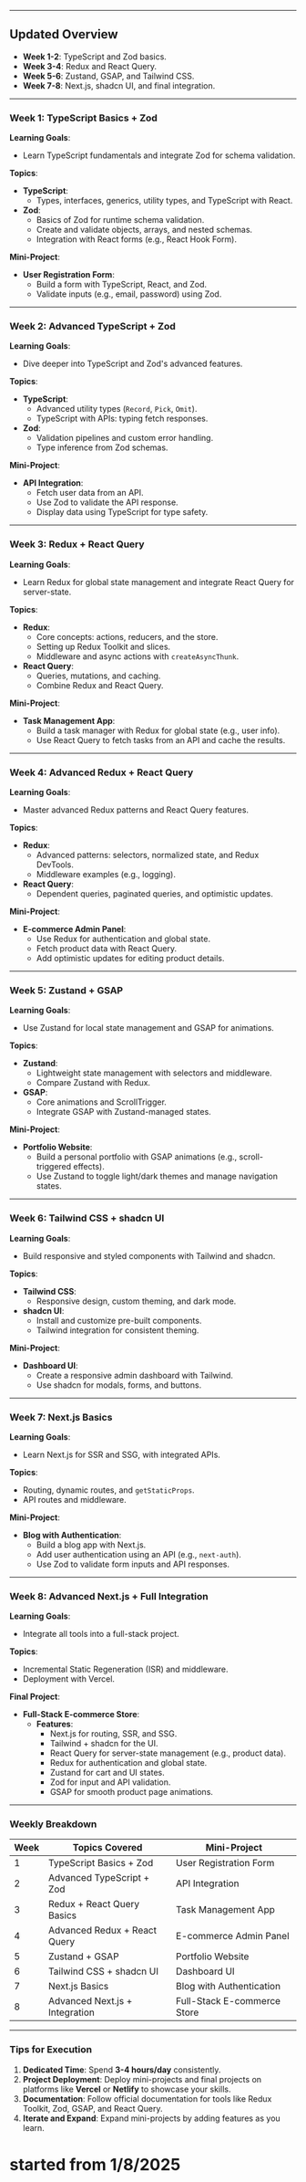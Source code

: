 
---

## **Updated Overview**
- **Week 1-2**: TypeScript and Zod basics.
- **Week 3-4**: Redux and React Query.
- **Week 5-6**: Zustand, GSAP, and Tailwind CSS.
- **Week 7-8**: Next.js, shadcn UI, and final integration.

---

### **Week 1: TypeScript Basics + Zod**
**Learning Goals**:  
- Learn TypeScript fundamentals and integrate Zod for schema validation.

**Topics**:  
- **TypeScript**:  
  - Types, interfaces, generics, utility types, and TypeScript with React.  
- **Zod**:  
  - Basics of Zod for runtime schema validation.  
  - Create and validate objects, arrays, and nested schemas.  
  - Integration with React forms (e.g., React Hook Form).

**Mini-Project**:  
- **User Registration Form**:  
  - Build a form with TypeScript, React, and Zod.  
  - Validate inputs (e.g., email, password) using Zod.  

---

### **Week 2: Advanced TypeScript + Zod**  
**Learning Goals**:  
- Dive deeper into TypeScript and Zod's advanced features.

**Topics**:  
- **TypeScript**:  
  - Advanced utility types (`Record`, `Pick`, `Omit`).  
  - TypeScript with APIs: typing fetch responses.  
- **Zod**:  
  - Validation pipelines and custom error handling.  
  - Type inference from Zod schemas.

**Mini-Project**:  
- **API Integration**:  
  - Fetch user data from an API.  
  - Use Zod to validate the API response.  
  - Display data using TypeScript for type safety.  

---

### **Week 3: Redux + React Query**  
**Learning Goals**:  
- Learn Redux for global state management and integrate React Query for server-state.

**Topics**:  
- **Redux**:  
  - Core concepts: actions, reducers, and the store.  
  - Setting up Redux Toolkit and slices.  
  - Middleware and async actions with `createAsyncThunk`.  
- **React Query**:  
  - Queries, mutations, and caching.  
  - Combine Redux and React Query.  

**Mini-Project**:  
- **Task Management App**:  
  - Build a task manager with Redux for global state (e.g., user info).  
  - Use React Query to fetch tasks from an API and cache the results.  

---

### **Week 4: Advanced Redux + React Query**  
**Learning Goals**:  
- Master advanced Redux patterns and React Query features.

**Topics**:  
- **Redux**:  
  - Advanced patterns: selectors, normalized state, and Redux DevTools.  
  - Middleware examples (e.g., logging).  
- **React Query**:  
  - Dependent queries, paginated queries, and optimistic updates.  

**Mini-Project**:  
- **E-commerce Admin Panel**:  
  - Use Redux for authentication and global state.  
  - Fetch product data with React Query.  
  - Add optimistic updates for editing product details.  

---

### **Week 5: Zustand + GSAP**  
**Learning Goals**:  
- Use Zustand for local state management and GSAP for animations.

**Topics**:  
- **Zustand**:  
  - Lightweight state management with selectors and middleware.  
  - Compare Zustand with Redux.  
- **GSAP**:  
  - Core animations and ScrollTrigger.  
  - Integrate GSAP with Zustand-managed states.  

**Mini-Project**:  
- **Portfolio Website**:  
  - Build a personal portfolio with GSAP animations (e.g., scroll-triggered effects).  
  - Use Zustand to toggle light/dark themes and manage navigation states.  

---

### **Week 6: Tailwind CSS + shadcn UI**  
**Learning Goals**:  
- Build responsive and styled components with Tailwind and shadcn.

**Topics**:  
- **Tailwind CSS**:  
  - Responsive design, custom theming, and dark mode.  
- **shadcn UI**:  
  - Install and customize pre-built components.  
  - Tailwind integration for consistent theming.  

**Mini-Project**:  
- **Dashboard UI**:  
  - Create a responsive admin dashboard with Tailwind.  
  - Use shadcn for modals, forms, and buttons.  

---

### **Week 7: Next.js Basics**  
**Learning Goals**:  
- Learn Next.js for SSR and SSG, with integrated APIs.

**Topics**:  
- Routing, dynamic routes, and `getStaticProps`.  
- API routes and middleware.  

**Mini-Project**:  
- **Blog with Authentication**:  
  - Build a blog app with Next.js.  
  - Add user authentication using an API (e.g., `next-auth`).  
  - Use Zod to validate form inputs and API responses.  

---

### **Week 8: Advanced Next.js + Full Integration**  
**Learning Goals**:  
- Integrate all tools into a full-stack project.

**Topics**:  
- Incremental Static Regeneration (ISR) and middleware.  
- Deployment with Vercel.

**Final Project**:  
- **Full-Stack E-commerce Store**:  
  - **Features**:  
    - Next.js for routing, SSR, and SSG.  
    - Tailwind + shadcn for the UI.  
    - React Query for server-state management (e.g., product data).  
    - Redux for authentication and global state.  
    - Zustand for cart and UI states.  
    - Zod for input and API validation.  
    - GSAP for smooth product page animations.  

---

### **Weekly Breakdown**
| Week  | Topics Covered                     | Mini-Project                         |
|-------|------------------------------------|--------------------------------------|
| 1     | TypeScript Basics + Zod           | User Registration Form              |
| 2     | Advanced TypeScript + Zod         | API Integration                     |
| 3     | Redux + React Query Basics        | Task Management App                 |
| 4     | Advanced Redux + React Query      | E-commerce Admin Panel              |
| 5     | Zustand + GSAP                    | Portfolio Website                   |
| 6     | Tailwind CSS + shadcn UI          | Dashboard UI                        |
| 7     | Next.js Basics                    | Blog with Authentication            |
| 8     | Advanced Next.js + Integration    | Full-Stack E-commerce Store         |

---

### **Tips for Execution**
1. **Dedicated Time**: Spend **3-4 hours/day** consistently.  
2. **Project Deployment**: Deploy mini-projects and final projects on platforms like **Vercel** or **Netlify** to showcase your skills.  
3. **Documentation**: Follow official documentation for tools like Redux Toolkit, Zod, GSAP, and React Query.  
4. **Iterate and Expand**: Expand mini-projects by adding features as you learn.  

# started from 1/8/2025